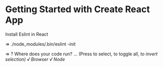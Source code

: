 # Getting Started with Create React App

Install Eslint in React

=> ./node_modules/.bin/eslint -init

=> ? Where does your code run? ... (Press <space> to select, <a> to toggle all, <i> to invert selection)
√ Browser
√ Node
